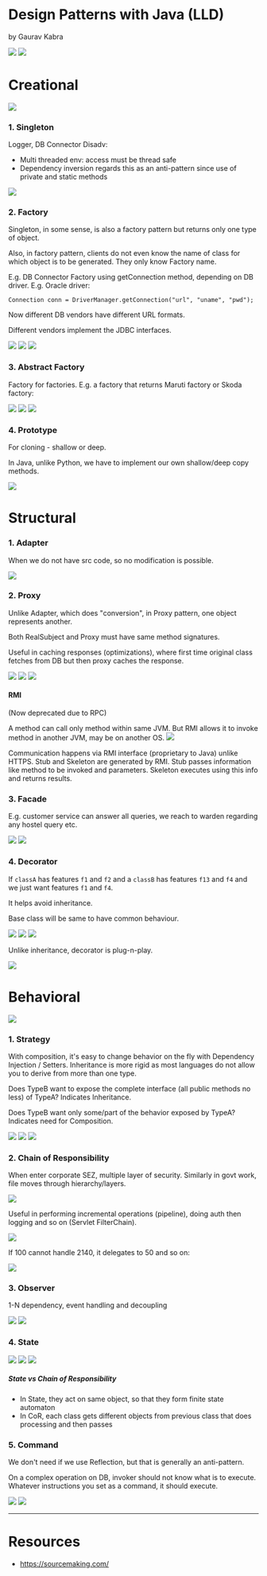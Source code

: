 # Design Patterns with Java (LLD)
by Gaurav Kabra

![](./assets/images/types.png)
![](./assets/images/hierarchy.png)


# Creational
![](./assets/images/creational.png)

### 1. Singleton
Logger, DB Connector 
Disadv:
- Multi threaded env: access must be thread safe
- Dependency inversion regards this as an anti-pattern since use of private and static methods

![](./assets/images/singleton.png)

### 2. Factory
Singleton, in some sense, is also a factory pattern but returns only one type of object.

Also, in factory pattern, clients do not even know the name of class for which object is to be generated. They only know Factory name.

E.g. DB Connector Factory using getConnection method, depending on DB driver. E.g. Oracle driver:
```
Connection conn = DriverManager.getConnection("url", "uname", "pwd");
```
Now different DB vendors have different URL formats.

Different vendors implement the JDBC interfaces.

![](./assets/images/factory.png)
![](./assets/images/factory_2.png)
![](./assets/images/factory_eg.png)

### 3. Abstract Factory
Factory for factories. E.g. a factory that returns Maruti factory or Skoda factory:

![](./assets/images/abstract_factory.png)
![](./assets/images/abstract_factory_eg.png)
![](./assets/images/abstract_factory_comp.png)

### 4. Prototype
For cloning - shallow or deep.

In Java, unlike Python, we have to implement our own shallow/deep copy methods.

![](./assets/images/proto.png)

# Structural

### 1. Adapter
When we do not have src code, so no modification is possible.

![](./assets/images/adapter.png)

### 2. Proxy
Unlike Adapter, which does "conversion", in Proxy pattern, one object represents another.

Both RealSubject and Proxy must have same method signatures.

Useful in caching responses (optimizations), where first time original class fetches from DB but then proxy caches the response.

![](./assets/images/proxy.png)
![](./assets/images/proxy_eg.png)
![](./assets/images/proxy_uses.png)

#### RMI
(Now deprecated due to RPC)

A method can call only method within same JVM. But RMI allows it to invoke method in another JVM, may be on another OS.
![](./assets/images/rmi.png)

Communication happens via RMI interface (proprietary to Java) unlike HTTPS.
Stub and Skeleton are generated by RMI. Stub passes information like method to be invoked and parameters. Skeleton executes using this info and returns results.

### 3. Facade
E.g. customer service can answer all queries, we reach to warden regarding any hostel query etc.

![](./assets/images/facade.png)
![](./assets/images/facade_eg.png)

### 4. Decorator
If `classA` has features `f1` and `f2` and a `classB` has features `f13` and `f4` and we just want features `f1` and `f4`.

It helps avoid inheritance.

Base class will be same to have common behaviour.

![](./assets/images/decorator.png)
![](./assets/images/decorator_eg.png)
![](./assets/images/decorator_eg_2.png)

Unlike inheritance, decorator is plug-n-play.

![](./assets/images/decorator_vs_inherit.png)

# Behavioral
![](./assets/images/behave.png)
### 1. Strategy

With composition, it's easy to change behavior on the fly with Dependency Injection / Setters. Inheritance is more rigid as most languages do not allow you to derive from more than one type.

Does TypeB want to expose the complete interface (all public methods no less) of TypeA? Indicates Inheritance.

Does TypeB want only some/part of the behavior exposed by TypeA? Indicates need for Composition.

![](./assets/images/strategy.png)
![](./assets/images/no_inheritance.png)
![](./assets/images/yes_strategy.png)

### 2. Chain of Responsibility
When enter corporate SEZ, multiple layer of security. Similarly in govt work, file moves through hierarchy/layers.

![](./assets/images/cor.png)

Useful in performing incremental operations (pipeline), doing auth then logging and so on (Servlet FilterChain).

![](./assets/images/filter_chain.png)

If 100 cannot handle 2140, it delegates to 50 and so on:

![](./assets/images/cor_eg.png)

### 3. Observer
1-N dependency, event handling and decoupling

![](./assets/images/observer.png)
![](./assets/images/observer_eg.png)

### 4. State
![](./assets/images/state.png)
![](./assets/images/state_eg.png)
![](./assets/images/state_vs_strategy.png)

##### State vs Chain of Responsibility
- In State, they act on same object, so that they form finite state automaton
- In CoR, each class gets different objects from previous class that does processing and then passes

### 5. Command
We don't need if we use Reflection, but that is generally an anti-pattern.

On a complex operation on DB, invoker should not know what is to execute. Whatever instructions you set as a command, it should execute.

![](./assets/images/command.png)
![](./assets/images/command_2.png)

---

# Resources
- https://sourcemaking.com/